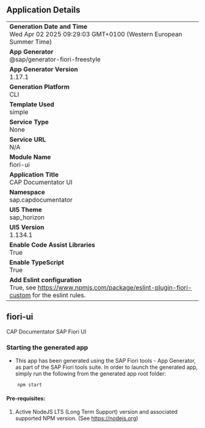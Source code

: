 ## Application Details
|               |
| ------------- |
|**Generation Date and Time**<br>Wed Apr 02 2025 09:29:03 GMT+0100 (Western European Summer Time)|
|**App Generator**<br>@sap/generator-fiori-freestyle|
|**App Generator Version**<br>1.17.1|
|**Generation Platform**<br>CLI|
|**Template Used**<br>simple|
|**Service Type**<br>None|
|**Service URL**<br>N/A|
|**Module Name**<br>fiori-ui|
|**Application Title**<br>CAP Documentator UI|
|**Namespace**<br>sap.capdocumentator|
|**UI5 Theme**<br>sap_horizon|
|**UI5 Version**<br>1.134.1|
|**Enable Code Assist Libraries**<br>True|
|**Enable TypeScript**<br>True|
|**Add Eslint configuration**<br>True, see https://www.npmjs.com/package/eslint-plugin-fiori-custom for the eslint rules.|

## fiori-ui

CAP Documentator SAP Fiori UI

### Starting the generated app

-   This app has been generated using the SAP Fiori tools - App Generator, as part of the SAP Fiori tools suite.  In order to launch the generated app, simply run the following from the generated app root folder:

```
    npm start
```

#### Pre-requisites:

1. Active NodeJS LTS (Long Term Support) version and associated supported NPM version.  (See https://nodejs.org)


